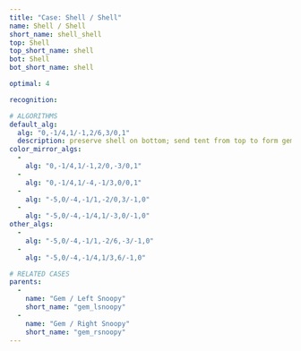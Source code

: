 ```yaml
---
title: "Case: Shell / Shell"
name: Shell / Shell
short_name: shell_shell
top: Shell
top_short_name: shell
bot: Shell
bot_short_name: shell

optimal: 4

recognition:

# ALGORITHMS
default_alg:
  alg: "0,-1/4,1/-1,2/6,3/0,1"
  description: preserve shell on bottom; send tent from top to form gem/snoopy
color_mirror_algs:
  -
    alg: "0,-1/4,1/-1,2/0,-3/0,1"
  -
    alg: "0,-1/4,1/-4,-1/3,0/0,1"
  -
    alg: "-5,0/-4,-1/1,-2/0,3/-1,0"
  -
    alg: "-5,0/-4,-1/4,1/-3,0/-1,0"
other_algs:
  -
    alg: "-5,0/-4,-1/1,-2/6,-3/-1,0"
  -
    alg: "-5,0/-4,-1/4,1/3,6/-1,0"

# RELATED CASES
parents:
  -
    name: "Gem / Left Snoopy"
    short_name: "gem_lsnoopy"
  -
    name: "Gem / Right Snoopy"
    short_name: "gem_rsnoopy"
---
```


